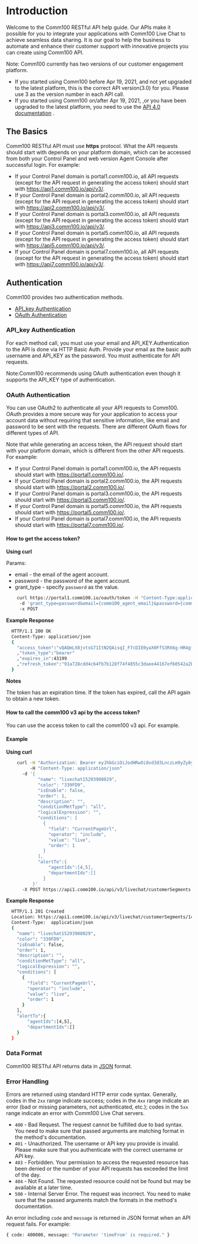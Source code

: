 # Introduction

Welcome to the Comm100 RESTful API help guide. Our APIs make it possible for you to integrate your applications with Comm100 Live Chat to achieve seamless data sharing. It is our goal to help the business to automate and enhance their customer support with innovative projects you can create using Comm100 API.

Note: Comm100 currently has two versions of our customer engagement platform.

* If you started using Comm100 before Apr 19, 2021, and not yet upgraded to the latest platform, this is the correct API version(3.0) for you. Please use 3 as the version number in each API call.
* If you started using Comm100 on/after Apr 19, 2021, ,or you have been upgraded to the latest platform, you need to use the [API 4.0 documentation](https://dash11.comm100.io/doc) .

## The Basics

Comm100 RESTful API must use **https** protocol. What the API requests should start with depends on your platform domain, which can be accessed from both your Control Panel and web version Agent Console after successful login. For example:

* If your Control Panel domain is portal1.comm100.io, all API requests (except for the API request in generating the access token) should start with https://api1.comm100.io/api/v3/.
* If your Control Panel domain is portal2.comm100.io, all API requests (except for the API request in generating the access token) should start with https://api2.comm100.io/api/v3/.
* If your Control Panel domain is portal3.comm100.io, all API requests (except for the API request in generating the access token) should start with https://api3.comm100.io/api/v3/.
* If your Control Panel domain is portal5.comm100.io, all API requests (except for the API request in generating the access token) should start with https://api5.comm100.io/api/v3/.
* If your Control Panel domain is portal7.comm100.io, all API requests (except for the API request in generating the access token) should start with https://api7.comm100.io/api/v3/.

## Authentication

Comm100 provides two authentication methods.

* [API\_key Authentication](introduction.md#api\_key-authentication)
* [OAuth Authentication](broken-reference)

### API\_key Authentication

For each method call, you must use your email and API\_KEY.Authentication to the API is done via HTTP Basic Auth. Provide your email as the basic auth username and API\_KEY as the password. You must authenticate for API requests.

Note:Comm100 recommends using OAuth authentication even though it supports the API\_KEY type of authentication.

### OAuth Authentication

You can use OAuth2 to authenticate all your API requests to Comm100. OAuth provides a more secure way for your application to access your account data without requiring that sensitive information, like email and password to be sent with the requests. There are different OAuth flows for different types of API.

Note that while generating an access token, the API request should start with your platform domain, which is different from the other API requests. For example:

* If your Control Panel domain is portal1.comm100.io, the API requests should start with https://portal1.comm100.io/.
* If your Control Panel domain is portal2.comm100.io, the API requests should start with https://portal2.comm100.io/.
* If your Control Panel domain is portal3.comm100.io, the API requests should start with https://portal3.comm100.io/.
* If your Control Panel domain is portal5.comm100.io, the API requests should start with https://portal5.comm100.io/.
* If your Control Panel domain is portal7.comm100.io, the API requests should start with https://portal7.comm100.io/.

#### How to get the access token?

**Using curl**

Params:

* email - the email of the agent account.
* password - the password of the agent account.
* grant\_type - specify `password` as the value.

```bash
    curl https://portal1.comm100.io/oauth/token -H "Content-Type:application/x-www-form-urlencoded"  
     -d 'grant_type=password&email={comm100_agent_email}&password={comm100_agent_password}'  
     -x POST
```

**Example Response**

```bash
  HTTP/1.1 200 OK
  Content-Type: application/json
  {
    "access_token":"vQAQmLX8jvtsG71ItN2QAisqI_F7cDIE0yaX0FfS3RX6g-HR4gfHSVMaOukomYJiJX0Q"
    ,"token_type":"bearer"
    ,"expires_in":43199
    ,"refresh_token":"91a728cdd4c64fb7b128f74f4855c3daee44167ef60542a2b45c21e16373ed02"
  }
```

**Notes**

The token has an expiration time. If the token has expired, call the API again to obtain a new token.

#### How to call the comm100 v3 api by the access token?

You can use the access token to call the comm100 v3 api. For example.

#### Example

**Using curl**

```bash
    curl -H "Authorization: Bearer eyJhbGciOiJodHRwOi8vd3d3LnczLm9yZy8yMDAxLzA0L3htbGRzaWctbW9yZSNyc2Etc2hhMjU2IiwidHlwIjoiSldUIn0.eyJqdGkiOiI1NjIzNDFjZS0zZDkyLTRlZDYtOGY3ZS0zYTQ0NTdlYjQ0OTEiLCJhZ2VudElkIjoiMSIsInNpdGVJZCI6IjEwMDAxMDAwIiwidGh1bWJwcmludCI6IjhBNjhBOThBQzg0MUI1QTc5OEQ5RkE1MTY1QUU0Nzk3NEVERkIyRjYiLCJzdWNjZXNzIjoiVHJ1ZSIsIm5iZiI6MTU4NzY5NTk4MSwiZXhwIjoxNTg3NzAzMTgxLCJpc3MiOiJwb3J0YWwxLmNvbW0xMDAuaW8ifQ.MKuNrAqkbX5HMPwGH9hT-LlZp__CrNJpavXN7UR2qwM2C5TKG1ooghriQruaEBNDFwV8d7mjuwUMcydII2ayngX5jneabirqlhEu0O3LxGitR7P8NyQMDRMEh2ssJmIIJiCKwz9Mr_IzbtNgBZ5yAJ59jQ3hZZErrs62tlhPcMDAxOvTd9wAePUsISb3_-MbUU_WM9cLIKmQi9XWAUw0U4Lvxqp2dopkTLFyynahQGKbKMP934MMwRlKDQko0GZzcjIokYMWfqhesW9iZnJHP-_JQYjbkd4YL1IGUrD2BygD_trcm6Tk2odcYQKPx8vFvR62lU2_pm8i66ECvN-sAA" 
         -H "Content-Type: application/json"
      -d '{
            "name": "livechat15293908029",
            "color": "339FD9",
            "isEnable": false,
            "order": 1,
            "description": "",
            "conditionMetType": "all",
            "logicalExpression": "",
            "conditions": [
              {
                "field": "CurrentPageUrl",
                "operator": "include",
                "value": "live",
                "order": 1
              }
            ],
            "alertTo":{
                "agentIds":[4,5],
                "departmentIds":[]
              }
          }' 
      -X POST https://api1.comm100.io/api/v3/livechat/customerSegments
```

**Example Response**

```bash
  HTTP/1.1 201 Created
  Location: https://api1.comm100.io/api/v3/livechat/customerSegments/1487fc9d-92e6-4487-a2e8-92e68d6892e6
  Content-Type:  application/json
  {
    "name": "livechat15293908029",
    "color": "339FD9",
    "isEnable": false,
    "order": 1,
    "description": "",
    "conditionMetType": "all",
    "logicalExpression": "",
    "conditions": [
      {
        "field": "CurrentPageUrl",
        "operator": "include",
        "value": "live",
        "order": 1
      }
    ],
    "alertTo":{
        "agentIds":[4,5],
        "departmentIds":[]
    }
  }
```

### Data Format

Comm100 RESTful API returns data in [JSON](https://en.wikipedia.org/wiki/JSON) format.

### Error Handling

Errors are returned using standard HTTP error code syntax. Generally, codes in the `2xx` range indicate success; codes in the `4xx` range indicate an error (bad or missing parameters, not authenticated, etc.); codes in the `5xx` range indicate an error with Comm100 Live Chat servers.

* `400` - Bad Request. The request cannot be fulfilled due to bad syntax. You need to make sure that passed arguments are matching format in the method's documentation.
* `401` - Unauthorized. The username or API key you provide is invalid. Please make sure that you authenticate with the correct username or API key.
* `403` - Forbidden. Your permission to access the requested resource has been denied or the number of your API requests has exceeded the limit of the day.
* `404` - Not Found. The requested resource could not be found but may be available at a later time.
* `500` - Internal Server Error. The request was incorrect. You need to make sure that the passed arguments match the formats in the method's documentation.

An error including `code` and `message` is returned in JSON format when an API request fails. For example:

```bash
{ code: 400000, message: "Parameter 'timeFrom' is required." }
```
